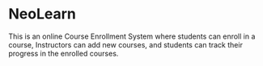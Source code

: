 # NeoLearn
This is an online Course Enrollment System where students can enroll in a course, Instructors can add new courses, and students can track their progress in the enrolled courses.
